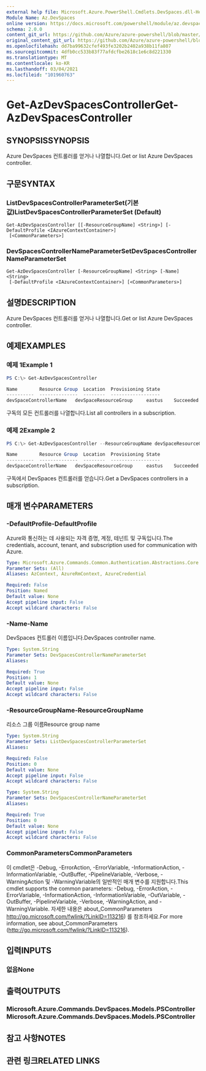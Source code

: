 ```yaml
---
external help file: Microsoft.Azure.PowerShell.Cmdlets.DevSpaces.dll-Help.xml
Module Name: Az.DevSpaces
online version: https://docs.microsoft.com/powershell/module/az.devspaces/get-azdevspacescontroller
schema: 2.0.0
content_git_url: https://github.com/Azure/azure-powershell/blob/master/src/DevSpaces/DevSpaces/help/Get-AzDevSpacesController.md
original_content_git_url: https://github.com/Azure/azure-powershell/blob/master/src/DevSpaces/DevSpaces/help/Get-AzDevSpacesController.md
ms.openlocfilehash: dd7ba99632cfef493fe3202b2402a938b11fa807
ms.sourcegitcommit: 4dfb0cc533b83f77afdcfbe2618c1e6c8d221330
ms.translationtype: MT
ms.contentlocale: ko-KR
ms.lasthandoff: 03/04/2021
ms.locfileid: "101960763"
---
```

# <span data-ttu-id="6c54b-101">Get-AzDevSpacesController</span><span class="sxs-lookup"><span data-stu-id="6c54b-101">Get-AzDevSpacesController</span></span>

## <span data-ttu-id="6c54b-102">SYNOPSIS</span><span class="sxs-lookup"><span data-stu-id="6c54b-102">SYNOPSIS</span></span>
<span data-ttu-id="6c54b-103">Azure DevSpaces 컨트롤러를 얻거나 나열합니다.</span><span class="sxs-lookup"><span data-stu-id="6c54b-103">Get or list Azure DevSpaces controller.</span></span>

## <span data-ttu-id="6c54b-104">구문</span><span class="sxs-lookup"><span data-stu-id="6c54b-104">SYNTAX</span></span>

### <span data-ttu-id="6c54b-105">ListDevSpacesControllerParameterSet(기본값)</span><span class="sxs-lookup"><span data-stu-id="6c54b-105">ListDevSpacesControllerParameterSet (Default)</span></span>
```
Get-AzDevSpacesController [[-ResourceGroupName] <String>] [-DefaultProfile <IAzureContextContainer>]
 [<CommonParameters>]
```

### <span data-ttu-id="6c54b-106">DevSpacesControllerNameParameterSet</span><span class="sxs-lookup"><span data-stu-id="6c54b-106">DevSpacesControllerNameParameterSet</span></span>
```
Get-AzDevSpacesController [-ResourceGroupName] <String> [-Name] <String>
 [-DefaultProfile <IAzureContextContainer>] [<CommonParameters>]
```

## <span data-ttu-id="6c54b-107">설명</span><span class="sxs-lookup"><span data-stu-id="6c54b-107">DESCRIPTION</span></span>
<span data-ttu-id="6c54b-108">Azure DevSpaces 컨트롤러를 얻거나 나열합니다.</span><span class="sxs-lookup"><span data-stu-id="6c54b-108">Get or list Azure DevSpaces controller.</span></span>

## <span data-ttu-id="6c54b-109">예제</span><span class="sxs-lookup"><span data-stu-id="6c54b-109">EXAMPLES</span></span>

### <span data-ttu-id="6c54b-110">예제 1</span><span class="sxs-lookup"><span data-stu-id="6c54b-110">Example 1</span></span>
```powershell
PS C:\> Get-AzDevSpacesController

Name        Resource Group  Location  Provisioning State
----------  --------------  --------  ------------------
devSpaceControllerName   devSpaceResourceGroup     eastus    Succeeded
```

<span data-ttu-id="6c54b-111">구독의 모든 컨트롤러를 나열합니다.</span><span class="sxs-lookup"><span data-stu-id="6c54b-111">List all controllers in a subscription.</span></span>

### <span data-ttu-id="6c54b-112">예제 2</span><span class="sxs-lookup"><span data-stu-id="6c54b-112">Example 2</span></span>
```powershell
PS C:\> Get-AzDevSpacesController --ResourceGroupName devSpaceResourceGroup -Name devSpaceControllerName

Name        Resource Group  Location  Provisioning State
----------  --------------  --------  ------------------
devSpaceControllerName   devSpaceResourceGroup     eastus    Succeeded
```

<span data-ttu-id="6c54b-113">구독에서 DevSpaces 컨트롤러를 얻습니다.</span><span class="sxs-lookup"><span data-stu-id="6c54b-113">Get a DevSpaces controllers in a subscription.</span></span>

## <span data-ttu-id="6c54b-114">매개 변수</span><span class="sxs-lookup"><span data-stu-id="6c54b-114">PARAMETERS</span></span>

### <span data-ttu-id="6c54b-115">-DefaultProfile</span><span class="sxs-lookup"><span data-stu-id="6c54b-115">-DefaultProfile</span></span>
<span data-ttu-id="6c54b-116">Azure와 통신하는 데 사용되는 자격 증명, 계정, 테넌트 및 구독입니다.</span><span class="sxs-lookup"><span data-stu-id="6c54b-116">The credentials, account, tenant, and subscription used for communication with Azure.</span></span>

```yaml
Type: Microsoft.Azure.Commands.Common.Authentication.Abstractions.Core.IAzureContextContainer
Parameter Sets: (All)
Aliases: AzContext, AzureRmContext, AzureCredential

Required: False
Position: Named
Default value: None
Accept pipeline input: False
Accept wildcard characters: False
```

### <span data-ttu-id="6c54b-117">-Name</span><span class="sxs-lookup"><span data-stu-id="6c54b-117">-Name</span></span>
<span data-ttu-id="6c54b-118">DevSpaces 컨트롤러 이름입니다.</span><span class="sxs-lookup"><span data-stu-id="6c54b-118">DevSpaces controller name.</span></span>

```yaml
Type: System.String
Parameter Sets: DevSpacesControllerNameParameterSet
Aliases:

Required: True
Position: 1
Default value: None
Accept pipeline input: False
Accept wildcard characters: False
```

### <span data-ttu-id="6c54b-119">-ResourceGroupName</span><span class="sxs-lookup"><span data-stu-id="6c54b-119">-ResourceGroupName</span></span>
<span data-ttu-id="6c54b-120">리소스 그룹 이름</span><span class="sxs-lookup"><span data-stu-id="6c54b-120">Resource group name</span></span>

```yaml
Type: System.String
Parameter Sets: ListDevSpacesControllerParameterSet
Aliases:

Required: False
Position: 0
Default value: None
Accept pipeline input: False
Accept wildcard characters: False
```

```yaml
Type: System.String
Parameter Sets: DevSpacesControllerNameParameterSet
Aliases:

Required: True
Position: 0
Default value: None
Accept pipeline input: False
Accept wildcard characters: False
```

### <span data-ttu-id="6c54b-121">CommonParameters</span><span class="sxs-lookup"><span data-stu-id="6c54b-121">CommonParameters</span></span>
<span data-ttu-id="6c54b-122">이 cmdlet은 -Debug, -ErrorAction, -ErrorVariable, -InformationAction, -InformationVariable, -OutBuffer, -PipelineVariable, -Verbose, -WarningAction 및 -WarningVariable의 일반적인 매개 변수를 지원합니다.</span><span class="sxs-lookup"><span data-stu-id="6c54b-122">This cmdlet supports the common parameters: -Debug, -ErrorAction, -ErrorVariable, -InformationAction, -InformationVariable, -OutVariable, -OutBuffer, -PipelineVariable, -Verbose, -WarningAction, and -WarningVariable.</span></span> <span data-ttu-id="6c54b-123">자세한 내용은 about_CommonParameters http://go.microsoft.com/fwlink/?LinkID=113216) 를 참조하세요.</span><span class="sxs-lookup"><span data-stu-id="6c54b-123">For more information, see about_CommonParameters (http://go.microsoft.com/fwlink/?LinkID=113216).</span></span>

## <span data-ttu-id="6c54b-124">입력</span><span class="sxs-lookup"><span data-stu-id="6c54b-124">INPUTS</span></span>

### <span data-ttu-id="6c54b-125">없음</span><span class="sxs-lookup"><span data-stu-id="6c54b-125">None</span></span>

## <span data-ttu-id="6c54b-126">출력</span><span class="sxs-lookup"><span data-stu-id="6c54b-126">OUTPUTS</span></span>

### <span data-ttu-id="6c54b-127">Microsoft.Azure.Commands.DevSpaces.Models.PSController</span><span class="sxs-lookup"><span data-stu-id="6c54b-127">Microsoft.Azure.Commands.DevSpaces.Models.PSController</span></span>

## <span data-ttu-id="6c54b-128">참고 사항</span><span class="sxs-lookup"><span data-stu-id="6c54b-128">NOTES</span></span>

## <span data-ttu-id="6c54b-129">관련 링크</span><span class="sxs-lookup"><span data-stu-id="6c54b-129">RELATED LINKS</span></span>

